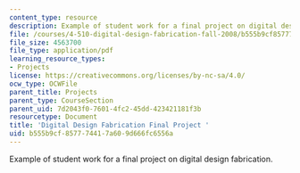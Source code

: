 ```yaml
---
content_type: resource
description: Example of student work for a final project on digital design fabrication.
file: /courses/4-510-digital-design-fabrication-fall-2008/b555b9cf857774417a609d666fc6556a_final_example4.pdf
file_size: 4563700
file_type: application/pdf
learning_resource_types:
- Projects
license: https://creativecommons.org/licenses/by-nc-sa/4.0/
ocw_type: OCWFile
parent_title: Projects
parent_type: CourseSection
parent_uid: 7d2043f0-7601-4fc2-45dd-423421181f3b
resourcetype: Document
title: 'Digital Design Fabrication Final Project '
uid: b555b9cf-8577-7441-7a60-9d666fc6556a
---
```

Example of student work for a final project on digital design fabrication.